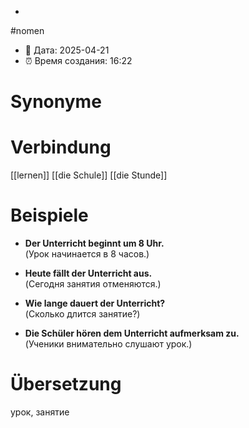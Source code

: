 -
#nomen
- 📍 Дата: 2025-04-21
- ⏰ Время создания: 16:22
# Synonyme

# Verbindung 
[[lernen]]
[[die Schule]]
[[die Stunde]]

# Beispiele
- **Der Unterricht beginnt um 8 Uhr.**  
    (Урок начинается в 8 часов.)
    
- **Heute fällt der Unterricht aus.**  
    (Сегодня занятия отменяются.)
    
- **Wie lange dauert der Unterricht?**  
    (Сколько длится занятие?)
    
- **Die Schüler hören dem Unterricht aufmerksam zu.**  
    (Ученики внимательно слушают урок.)
# Übersetzung
урок, занятие